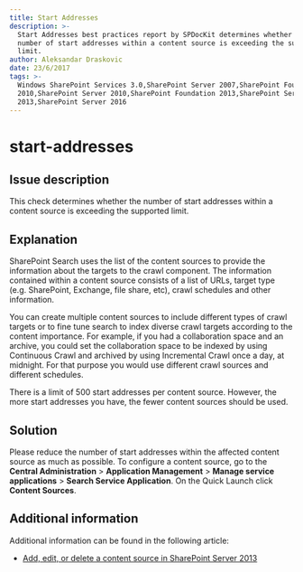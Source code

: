 ```yaml
---
title: Start Addresses
description: >-
  Start Addresses best practices report by SPDocKit determines whether the
  number of start addresses within a content source is exceeding the supported
  limit.
author: Aleksandar Draskovic
date: 23/6/2017
tags: >-
  Windows SharePoint Services 3.0,SharePoint Server 2007,SharePoint Foundation
  2010,SharePoint Server 2010,SharePoint Foundation 2013,SharePoint Server
  2013,SharePoint Server 2016
---
```


# start-addresses

## Issue description

This check determines whether the number of start addresses within a content source is exceeding the supported limit.

## Explanation

SharePoint Search uses the list of the content sources to provide the information about the targets to the crawl component. The information contained within a content source consists of a list of URLs, target type \(e.g. SharePoint, Exchange, file share, etc\), crawl schedules and other information.

You can create multiple content sources to include different types of crawl targets or to fine tune search to index diverse crawl targets according to the content importance. For example, if you had a collaboration space and an archive, you could set the collaboration space to be indexed by using Continuous Crawl and archived by using Incremental Crawl once a day, at midnight. For that purpose you would use different crawl sources and different schedules.

There is a limit of 500 start addresses per content source. However, the more start addresses you have, the fewer content sources should be used.

## Solution

Please reduce the number of start addresses within the affected content source as much as possible. To configure a content source, go to the **Central Administration** &gt; **Application Management** &gt; **Manage service applications** &gt; **Search Service Application**. On the Quick Launch click **Content Sources**.

## Additional information

Additional information can be found in the following article:

* [Add, edit, or delete a content source in SharePoint Server 2013](https://technet.microsoft.com/en-IE/library/jj219808.aspx)


